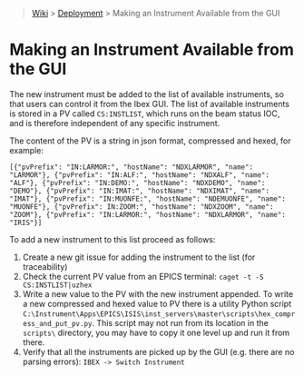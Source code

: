 > [Wiki](Home) > [Deployment](Deployment) > Making an Instrument Available from the GUI

# Making an Instrument Available from the GUI

The new instrument must be added to the list of available instruments, so that users can control it from the Ibex GUI. The list of available instruments is stored in a PV called `CS:INSTLIST`, which runs on the beam status IOC, and is therefore independent of any specific instrument.

The content of the PV is a string in json format, compressed and hexed, for example:

```
[{"pvPrefix": "IN:LARMOR:", "hostName": "NDXLARMOR", "name": "LARMOR"}, {"pvPrefix": "IN:ALF:", "hostName": "NDXALF", "name": "ALF"}, {"pvPrefix": "IN:DEMO:", "hostName": "NDXDEMO", "name": "DEMO"}, {"pvPrefix": "IN:IMAT:", "hostName": "NDXIMAT", "name": "IMAT"}, {"pvPrefix": "IN:MUONFE:", "hostName": "NDEMUONFE", "name": "MUONFE"}, {"pvPrefix": IN:ZOOM:", "hostName": "NDXZOOM", "name": "ZOOM"}, {"pvPrefix": "IN:LARMOR:", "hostName": "NDXLARMOR", "name": "IRIS"}]
```
	
To add a new instrument to this list proceed as follows:

1. Create a new git issue for adding the instrument to the list (for traceability)
1. Check the current PV value from an EPICS terminal: `caget -t -S CS:INSTLIST|uzhex`
1. Write a new value to the PV with the new instrument appended. To write a new compressed and hexed value to PV there is a utility Python script `C:\Instrument\Apps\EPICS\ISIS\inst_servers\master\scripts\hex_compress_and_put_pv.py`. This script may not run from its location in the `scripts\` directory, you may have to copy it one level up and run it from there.
1. Verify that all the instruments are picked up by the GUI (e.g. there are no parsing errors): `IBEX -> Switch Instrument`